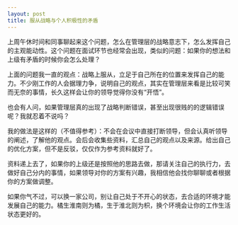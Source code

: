 ```yaml
---
layout: post
title: 服从战略与个人积极性的矛盾
---
```



上周午休时间和同事聊起来这个问题，怎么在管理层的战略意志下，怎么发挥自己的主观能动性。这个问题在面试环节也经常会出现，类似的问题：如果你的想法和上级有矛盾的时候你会怎么处理？

上面的问题我一直的观点：战略上服从，立足于自己所在的位置来发挥自己的能力。不少刚工作的人会据理力争，说明自己的观点，其实在管理层来看是比较可笑而无奈的事情，长久这样会让你的领导觉得你没有“开悟”。

也会有人问，如果管理层真的出现了战略判断错误，甚至出现很贱的的逻辑错误呢？我就忍着不说吗？

我的做法是这样的（不值得参考）：不会在会议中直接打断领导，但会认真听领导的阐述，了解他的观点。会后会收集些资料，汇总自己的观点以及来源。给出自己的优化方案，但不是反驳，仅仅作为参考资料就好了。

资料递上去了，如果你的上级还是按照他的思路去做，那请关注自己的执行力，去做好自己分内的事情，如果领导对你的方案有兴趣，我相信他会找你聊聊或者根据你的方案做调整。

如果你气不过，可以换一家公司，别让自己处于不开心的状态，去合适的环境才能发展自己的能力。橘生淮南则为橘，生于淮北则为枳，换个环境会让你的工作生活状态更好的。